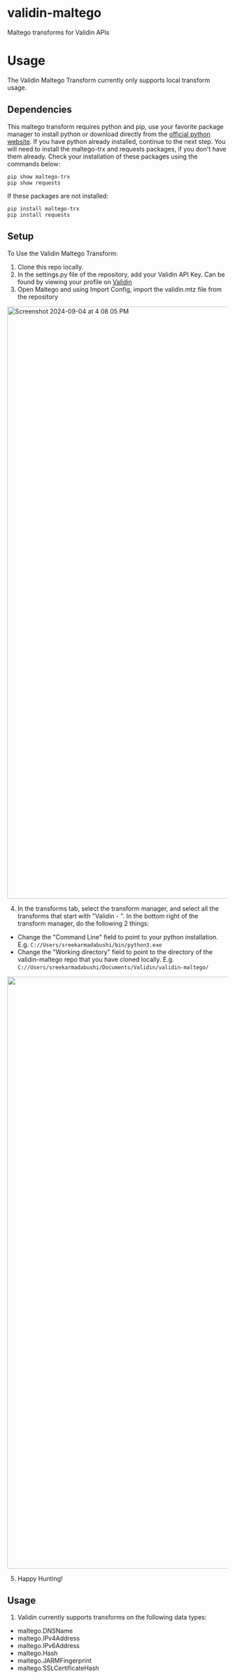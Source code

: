 # validin-maltego
Maltego transforms for Validin APIs

# Usage
The Validin Maltego Transform currently only supports local transform usage.

## Dependencies
This maltego transform requires python and pip, use your favorite package manager to install python or download directly from the [official python website](https://www.python.org/downloads/). If you have python already installed, continue to the next step. 
You will need to install the maltego-trx and requests packages, if you don't have them already.
Check your installation of these packages using the commands below:
```
pip show maltego-trx
pip show requests
```

If these packages are not installed:
```
pip install maltego-trx
pip install requests
```

## Setup
To Use the Validin Maltego Transform:
1. Clone this repo locally.
2. In the settings.py file of the repository, add your Validin API Key. Can be found by viewing your profile on [Validin](app.validin.com/profile)
3. Open Maltego and using Import Config, import the validin.mtz file from the repository

<img width="1350" alt="Screenshot 2024-09-04 at 4 08 05 PM" src="https://github.com/user-attachments/assets/e1181a2c-c220-4f91-9a50-ba539bc4077d">

4. In the transforms tab, select the transform manager, and select all the transforms that start with "Validin - ". In the bottom right of the transform manager, do the following 2 things:
- Change the "Command Line" field to point to your python installation. E.g. `C://Users/sreekarmadabushi/bin/python3.exe`
- Change the "Working directory" field to point to the directory of the validin-maltego repo that you have cloned locally. E.g. `C://Users/sreekarmadabushi/Documents/Validin/validin-maltego/`

<img width="1350" src="https://github.com/user-attachments/assets/ff03a320-3ac3-4ac3-9f50-462444f4b5fe">

5. Happy Hunting!

## Usage
1. Validin currently supports transforms on the following data types:
 - maltego.DNSName
 - maltego.IPv4Address
 - maltego.IPv6Address
 - maltego.Hash
 - maltego.JARMFingerprint
 - maltego.SSLCertificateHash
